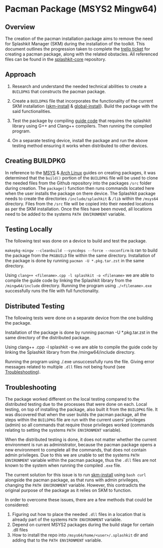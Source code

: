 
# Pacman Package (MSYS2 Mingw64)
## Overview

The creation of the pacman installation package aims to remove the need for Splashkit Manager (SKM) during the installation of the toolkit.
This document outlines the progression taken to complete the [trello ticket](https://trello.com/c/lpkVBT0K) for creating a pacman package, along with the related obstacles.
All referenced files can be found in the [splashkit-core](https://github.com/thoth-tech/splashkit-core/tree/t1-2024/tools/scripts/pacman) repository.


## Approach

1. Research and understand the needed technical abilities to create a `BUILDPKG` that constructs the pacman package.

1. Create a `BUILDPKG` file that incorporates the functionality of the current SKM installation ([skm-install](https://github.com/thoth-tech/skm/blob/develop/install-scripts/skm-install.sh) & [global-install](https://github.com/thoth-tech/skm/blob/develop/global/install/skm_global_install.sh)). Build the package with the said functionalities.

1. Test the package by compiling [guide code](https://splashkit.io/guides/00-00-reading-text/) that requires the splashkit library using G++ and Clang++ compilers. Then running the compiled program.

1. On a separate testing device, install the package and run the above testing method ensuring it works when distributed to other devices.


## Creating BUILDPKG

In reference to the [MSYS](https://www.msys2.org/wiki/Creating-Packages/) & [Arch Linux](https://wiki.archlinux.org/title/PKGBUILD) guides on creating packages, it was determined that the `build()` portion 
of the `BUILDPKG` file will be used to clone the needed files from the Github repository into the packages `/src` folder during creation. The `package()` function then runs commands located here when the 
user installs the package on there device. The Splashkit package needs to create the directories `/include/splashkit` & `/lib` within the `/msys64` directory. Files from the `/src` file will be copied into 
their needed locations as per the SKM installation. Once the files have been moved, all locations need to be added to the systems `PATH ENVIRONMENT` variable.


## Testing Locally

The following test was done on a device to build and test the package.

`makepkg-mingw --cleanbuild --syncdeps --force --noconfirm` is ran to build the package from the `PKGBUILD` file within the same directory. Installation of the package is done by running `pacman -U *.pkg.tar.zst`
 in the same directory.

Using `clang++ <filename>.cpp -l splashkit -o <filename>` we are able to compile the guide code by linking the Splashkit library from the `/mingw64/include` directory. Running the program using 
`./<filename>.exe` successfully runs the file with full functionality.


## Distributed Testing

The following tests were done on a separate device from the one building the package.

Installation of the package is done by running pacman -U *.pkg.tar.zst in the same directory of the distributed package.

Using clang++ <filename>.cpp -l splashkit -o <filename> we are able to compile the guide code by linking the Splashkit library from the /mingw64/include directory.

Running the program using ./<filename>.exe unsuccessfully runs the file. Giving error messages related to multiple `.dll` files not being found (see [Troubleshooting](#troubleshooting)).


## Troubleshooting

The package worked different on the local testing compared to the distributed testing due to the processes that were done on each. Local testing, on top of installing the package, also built it from the 
`BUILDPKG` file. It was discovered that when the user builds the pacman package, all the steps within the `BUILDPKG` file are run with the current users’ privileges (admin) so all commands that require 
those privileges worked (commands relating to setting the systems `PATH ENVIRONMENT` variable).

When the distributed testing is done, it does not matter whether the current environment is run as administrator, because the pacman package opens a new environment to complete all the commands, that 
does not contain admin privileges. Due to this we are unable to set the systems `PATH ENVIRONMENT` variable within the pacman package, thus the `.dll` files are not known to the system when running 
the compiled `.exe` file.

The current solution for this issue is to run [skm-install](https://github.com/thoth-tech/skm/blob/develop/install-scripts/skm-install.sh) using `bash curl` alongside the pacman package, as that runs with 
admin privileges, changing the `PATH ENVIRONMENT` variable. However, this contradicts the original purpose of the package as it relies on SKM to function. 

In order to overcome these issues, there are a few methods that could be considered:
1. Figuring out how to place the needed `.dll` files in a location that is already part of the systems `PATH ENVIRONMENT` variable.
1. Depend on current MSYS2 packages during the build stage for certain .dll files
1. How to install the repo into `/msys64/home/<user>/.splashkit` dir and adding that to the `PATH ENVIRONMENT` variable.

